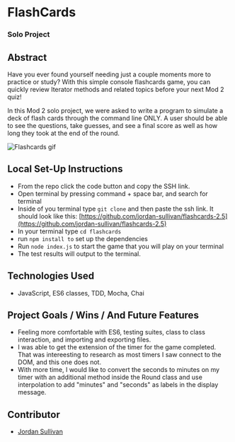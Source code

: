 # FlashCards

### Solo Project


## Abstract

Have you ever found yourself needing just a couple moments more to practice or study? With this simple console flashcards game, you can quickly review Iterator methods and related topics before your next Mod 2 quiz!

In this Mod 2 solo project, we were asked to write a program to simulate a deck of flash cards through the command line ONLY. A user should be able to see the questions, take guesses, and see a final score as well as how long they took at the end of the round.

![Flashcards gif](https://media.giphy.com/media/te7IvwIdYGNiIITwvV/giphy.gif)

## Local Set-Up Instructions

- From the repo click the code button and copy the SSH link.
- Open terminal by pressing command + space bar, and search for terminal
- Inside of you terminal type `git clone` and then paste the ssh link. It should look like this: [https://github.com/jordan-sullivan/flashcards-2.5](https://github.com/jordan-sullivan/flashcards-2.5)
- In your terminal type `cd flashcards`
- run `npm install to` set up the dependencies
- Run `node index.js` to start the game that you will play on your terminal
- The test results will output to the terminal.

## Technologies Used

- JavaScript, ES6 classes, TDD, Mocha, Chai 

## Project Goals / Wins / And Future Features

- Feeling more comfortable with ES6, testing suites, class to class interaction, and importing and exporting files. 
- I was able to get the extension of the timer for the game completed. That was intereesting to research as most timers I saw connect to the DOM, and this one does not. 
- With more time, I would like to convert the seconds to minutes on my timer with an additional method inside the Round class and use interpolation to add "minutes" and "seconds" as labels in the display message. 

## Contributor

- [Jordan Sullivan](https://github.com/jordan-sullivan)
